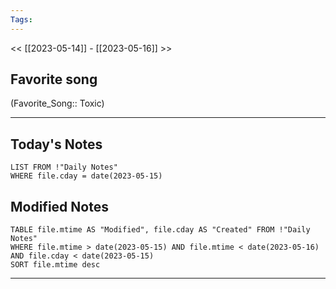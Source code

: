 ```yaml
---
Tags:
---
```

<< [[2023-05-14]] - [[2023-05-16]] >>
## Favorite song
(Favorite_Song:: Toxic)

___
## Today's Notes
```dataview
LIST FROM !"Daily Notes"
WHERE file.cday = date(2023-05-15)
```
## Modified Notes
```dataview
TABLE file.mtime AS "Modified", file.cday AS "Created" FROM !"Daily Notes" 
WHERE file.mtime > date(2023-05-15) AND file.mtime < date(2023-05-16) AND file.cday < date(2023-05-15)
SORT file.mtime desc
```
___
